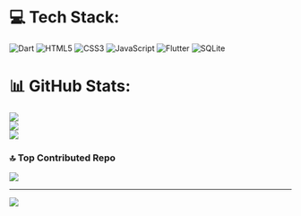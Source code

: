 # 💻 Tech Stack:
![Dart](https://img.shields.io/badge/dart-%230175C2.svg?style=for-the-badge&logo=dart&logoColor=white) ![HTML5](https://img.shields.io/badge/html5-%23E34F26.svg?style=for-the-badge&logo=html5&logoColor=white) ![CSS3](https://img.shields.io/badge/css3-%231572B6.svg?style=for-the-badge&logo=css3&logoColor=white) ![JavaScript](https://img.shields.io/badge/javascript-%23323330.svg?style=for-the-badge&logo=javascript&logoColor=%23F7DF1E) ![Flutter](https://img.shields.io/badge/Flutter-%2302569B.svg?style=for-the-badge&logo=Flutter&logoColor=white) ![SQLite](https://img.shields.io/badge/sqlite-%2307405e.svg?style=for-the-badge&logo=sqlite&logoColor=white)
# 📊 GitHub Stats:
![](https://github-readme-stats.vercel.app/api?username=TqLINGpT&theme=midnight-purple&hide_border=false&include_all_commits=false&count_private=false)<br/>
![](https://github-readme-streak-stats.herokuapp.com/?user=TqLINGpT&theme=midnight-purple&hide_border=false)<br/>
![](https://github-readme-stats.vercel.app/api/top-langs/?username=TqLINGpT&theme=midnight-purple&hide_border=false&include_all_commits=false&count_private=false&layout=compact)

### 🔝 Top Contributed Repo
![](https://github-contributor-stats.vercel.app/api?username=TqLINGpT&limit=5&theme=dark&combine_all_yearly_contributions=true)

---
[![](https://visitcount.itsvg.in/api?id=TqLINGpT&icon=5&color=0)](https://visitcount.itsvg.in)

<!-- Proudly created with GPRM ( https://gprm.itsvg.in ) -->

